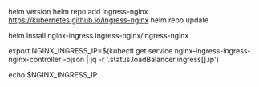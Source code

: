 helm version
helm repo add ingress-nginx https://kubernetes.github.io/ingress-nginx
helm repo update

helm install nginx-ingress ingress-nginx/ingress-nginx

export NGINX_INGRESS_IP=$(kubectl get service nginx-ingress-ingress-nginx-controller -ojson | jq -r '.status.loadBalancer.ingress[].ip')

echo $NGINX_INGRESS_IP
